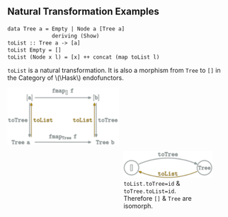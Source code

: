 Natural Transformation Examples
-------------------------------

<pre><code class="haskell">data Tree a = Empty | Node a [Tree a]
              deriving (Show)
toList :: Tree a -> [a]
toList Empty = []
toList (Node x l) = [x] ++ concat (map toList l)</pre></code>


`toList` is a natural transformation.
It is also a morphism from `Tree` to `[]` in the Category of \\(\Hask\\) endofunctors.

<img style="float:left;width:50%" src="categories/img/mp/nattrans-tree-list.png" alt="natural transformation commutative diagram"/>
<figure style="float:right;width:40%">
<img src="categories/img/mp/tree-list-endofunctor-morphism.png" alt="natural transformation commutative diagram"/>
<figcaption><code>toList.toTree=id</code> &amp; <code>toTree.toList=id</code>.<br/>
Therefore <code>[]</code> &amp; <code>Tree</code> are <span class="yellow">isomorph</span>.
</figcaption>
</figure>
